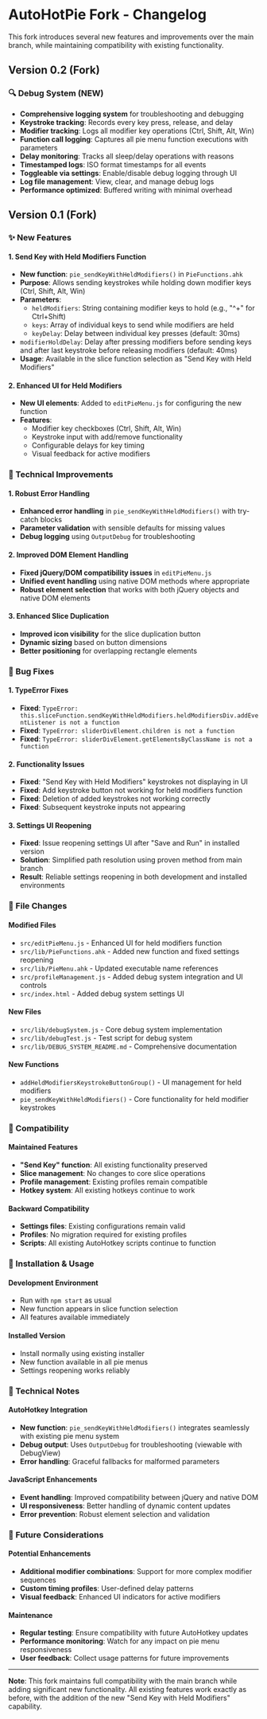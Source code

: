 # AutoHotPie Fork - Changelog

This fork introduces several new features and improvements over the main branch, while maintaining compatibility with existing functionality.

## Version 0.2 (Fork)

### 🔍 **Debug System** (NEW)
- **Comprehensive logging system** for troubleshooting and debugging
- **Keystroke tracking**: Records every key press, release, and delay
- **Modifier tracking**: Logs all modifier key operations (Ctrl, Shift, Alt, Win)
- **Function call logging**: Captures all pie menu function executions with parameters
- **Delay monitoring**: Tracks all sleep/delay operations with reasons
- **Timestamped logs**: ISO format timestamps for all events
- **Toggleable via settings**: Enable/disable debug logging through UI
- **Log file management**: View, clear, and manage debug logs
- **Performance optimized**: Buffered writing with minimal overhead

## Version 0.1 (Fork)

### ✨ New Features

#### 1. Send Key with Held Modifiers Function
- **New function**: `pie_sendKeyWithHeldModifiers()` in `PieFunctions.ahk`
- **Purpose**: Allows sending keystrokes while holding down modifier keys (Ctrl, Shift, Alt, Win)
- **Parameters**:
  - `heldModifiers`: String containing modifier keys to hold (e.g., "^+" for Ctrl+Shift)
  - `keys`: Array of individual keys to send while modifiers are held
  - `keyDelay`: Delay between individual key presses (default: 30ms)
- `modifierHoldDelay`: Delay after pressing modifiers before sending keys and after last keystroke before releasing modifiers (default: 40ms)
- **Usage**: Available in the slice function selection as "Send Key with Held Modifiers"

#### 2. Enhanced UI for Held Modifiers
- **New UI elements**: Added to `editPieMenu.js` for configuring the new function
- **Features**:
  - Modifier key checkboxes (Ctrl, Shift, Alt, Win)
  - Keystroke input with add/remove functionality
  - Configurable delays for key timing
  - Visual feedback for active modifiers

### 🔧 Technical Improvements

#### 1. Robust Error Handling
- **Enhanced error handling** in `pie_sendKeyWithHeldModifiers()` with try-catch blocks
- **Parameter validation** with sensible defaults for missing values
- **Debug logging** using `OutputDebug` for troubleshooting

#### 2. Improved DOM Element Handling
- **Fixed jQuery/DOM compatibility issues** in `editPieMenu.js`
- **Unified event handling** using native DOM methods where appropriate
- **Robust element selection** that works with both jQuery objects and native DOM elements

#### 3. Enhanced Slice Duplication
- **Improved icon visibility** for the slice duplication button
- **Dynamic sizing** based on button dimensions
- **Better positioning** for overlapping rectangle elements

### 🐛 Bug Fixes

#### 1. TypeError Fixes
- **Fixed**: `TypeError: this.sliceFunction.sendKeyWithHeldModifiers.heldModifiersDiv.addEventListener is not a function`
- **Fixed**: `TypeError: sliderDivElement.children is not a function`
- **Fixed**: `TypeError: sliderDivElement.getElementsByClassName is not a function`

#### 2. Functionality Issues
- **Fixed**: "Send Key with Held Modifiers" keystrokes not displaying in UI
- **Fixed**: Add keystroke button not working for held modifiers function
- **Fixed**: Deletion of added keystrokes not working correctly
- **Fixed**: Subsequent keystroke inputs not appearing

#### 3. Settings UI Reopening
- **Fixed**: Issue reopening settings UI after "Save and Run" in installed version
- **Solution**: Simplified path resolution using proven method from main branch
- **Result**: Reliable settings reopening in both development and installed environments

### 📁 File Changes

#### Modified Files
- `src/editPieMenu.js` - Enhanced UI for held modifiers function
- `src/lib/PieFunctions.ahk` - Added new function and fixed settings reopening
- `src/lib/PieMenu.ahk` - Updated executable name references
- `src/profileManagement.js` - Added debug system integration and UI controls
- `src/index.html` - Added debug system settings UI

#### New Files
- `src/lib/debugSystem.js` - Core debug system implementation
- `src/lib/debugTest.js` - Test script for debug system
- `src/lib/DEBUG_SYSTEM_README.md` - Comprehensive documentation

#### New Functions
- `addHeldModifiersKeystrokeButtonGroup()` - UI management for held modifiers
- `pie_sendKeyWithHeldModifiers()` - Core functionality for held modifier keystrokes

### 🔄 Compatibility

#### Maintained Features
- **"Send Key" function**: All existing functionality preserved
- **Slice management**: No changes to core slice operations
- **Profile management**: Existing profiles remain compatible
- **Hotkey system**: All existing hotkeys continue to work

#### Backward Compatibility
- **Settings files**: Existing configurations remain valid
- **Profiles**: No migration required for existing profiles
- **Scripts**: All existing AutoHotkey scripts continue to function

### 🚀 Installation & Usage

#### Development Environment
- Run with `npm start` as usual
- New function appears in slice function selection
- All features available immediately

#### Installed Version
- Install normally using existing installer
- New function available in all pie menus
- Settings reopening works reliably

### 📝 Technical Notes

#### AutoHotkey Integration
- **New function**: `pie_sendKeyWithHeldModifiers()` integrates seamlessly with existing pie menu system
- **Debug output**: Uses `OutputDebug` for troubleshooting (viewable with DebugView)
- **Error handling**: Graceful fallbacks for malformed parameters

#### JavaScript Enhancements
- **Event handling**: Improved compatibility between jQuery and native DOM
- **UI responsiveness**: Better handling of dynamic content updates
- **Error prevention**: Robust element selection and validation

### 🔮 Future Considerations

#### Potential Enhancements
- **Additional modifier combinations**: Support for more complex modifier sequences
- **Custom timing profiles**: User-defined delay patterns
- **Visual feedback**: Enhanced UI indicators for active modifiers

#### Maintenance
- **Regular testing**: Ensure compatibility with future AutoHotkey updates
- **Performance monitoring**: Watch for any impact on pie menu responsiveness
- **User feedback**: Collect usage patterns for future improvements

---

**Note**: This fork maintains full compatibility with the main branch while adding significant new functionality. All existing features work exactly as before, with the addition of the new "Send Key with Held Modifiers" capability.
